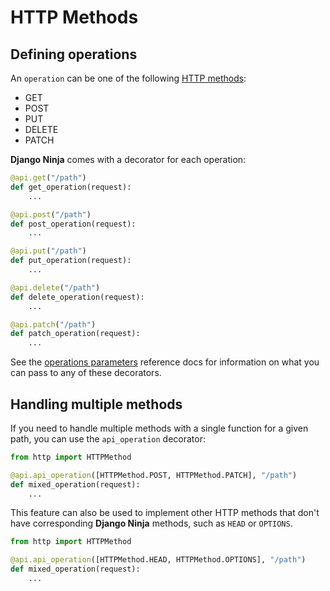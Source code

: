 # HTTP Methods

## Defining operations

An `operation` can be one of the following [HTTP methods](https://developer.mozilla.org/en-US/docs/Web/HTTP/Methods):

- GET
- POST
- PUT
- DELETE
- PATCH

**Django Ninja** comes with a decorator for each operation:

```python hl_lines="1 5 9 13 17"
@api.get("/path")
def get_operation(request):
    ...

@api.post("/path")
def post_operation(request):
    ...

@api.put("/path")
def put_operation(request):
    ...

@api.delete("/path")
def delete_operation(request):
    ...

@api.patch("/path")
def patch_operation(request):
    ...
```

See the [operations parameters](../../reference/operations-parameters.md)
reference docs for information on what you can pass to any of these decorators.


## Handling multiple methods

If you need to handle multiple methods with a single function for a given path,
you can use the `api_operation` decorator:

```python hl_lines="3"
from http import HTTPMethod

@api.api_operation([HTTPMethod.POST, HTTPMethod.PATCH], "/path")
def mixed_operation(request):
    ...
```

This feature can also be used to implement other HTTP methods that don't have
corresponding **Django Ninja** methods, such as `HEAD` or `OPTIONS`.

```python hl_lines="3"
from http import HTTPMethod

@api.api_operation([HTTPMethod.HEAD, HTTPMethod.OPTIONS], "/path")
def mixed_operation(request):
    ...
```
